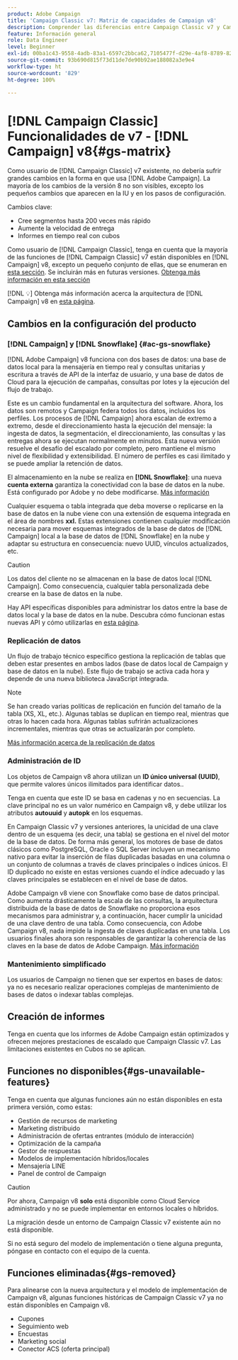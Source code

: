 ```yaml
---
product: Adobe Campaign
title: 'Campaign Classic v7: Matriz de capacidades de Campaign v8'
description: Comprender las diferencias entre Campaign Classic v7 y Campaign v8
feature: Información general
role: Data Engineer
level: Beginner
exl-id: 00ba1c43-9558-4adb-83a1-6597c2bbca62,7105477f-d29e-4af8-8789-82b4459761b0
source-git-commit: 93b690d815f73d11de7de90b92ae188082a3e9e4
workflow-type: ht
source-wordcount: '829'
ht-degree: 100%

---
```


# [!DNL Campaign Classic] Funcionalidades de v7 - [!DNL Campaign] v8{#gs-matrix}

Como usuario de [!DNL Campaign Classic] v7 existente, no debería sufrir grandes cambios en la forma en que usa [!DNL Adobe Campaign]. La mayoría de los cambios de la versión 8 no son visibles, excepto los pequeños cambios que aparecen en la IU y en los pasos de configuración.

Cambios clave:

* Cree segmentos hasta 200 veces más rápido
* Aumente la velocidad de entrega
* Informes en tiempo real con cubos

Como usuario de [!DNL Campaign Classic], tenga en cuenta que la mayoría de las funciones de [!DNL Campaign Classic] v7 están disponibles en [!DNL Campaign] v8, excepto un pequeño conjunto de ellas, que se enumeran en [esta sección](#gs-removed). Se incluirán más en futuras versiones. [Obtenga más información en esta sección](#gs-unavailable-features)

[!DNL :bulb:] Obtenga más información acerca la arquitectura de [!DNL Campaign] v8 en [esta página](../dev/architecture.md).

## Cambios en la configuración del producto

### [!DNL Campaign] y [!DNL Snowflake] {#ac-gs-snowflake}

[!DNL Adobe Campaign] v8 funciona con dos bases de datos: una base de datos local para la mensajería en tiempo real y consultas unitarias y escritura a través de API de la interfaz de usuario, y una base de datos de Cloud para la ejecución de campañas, consultas por lotes y la ejecución del flujo de trabajo.

Este es un cambio fundamental en la arquitectura del software. Ahora, los datos son remotos y Campaign federa todos los datos, incluidos los perfiles. Los procesos de [!DNL Campaign] ahora escalan de extremo a extremo, desde el direccionamiento hasta la ejecución del mensaje: la ingesta de datos, la segmentación, el direccionamiento, las consultas y las entregas ahora se ejecutan normalmente en minutos. Esta nueva versión resuelve el desafío del escalado por completo, pero mantiene el mismo nivel de flexibilidad y extensibilidad. El número de perfiles es casi ilimitado y se puede ampliar la retención de datos.

El almacenamiento en la nube se realiza en **[!DNL Snowflake]**: una nueva **cuenta externa** garantiza la conectividad con la base de datos en la nube. Está configurado por Adobe y no debe modificarse. [Más información](../config/external-accounts.md)

Cualquier esquema o tabla integrada que deba moverse o replicarse en la base de datos en la nube viene con una extensión de esquema integrada en el área de nombres **xxl.** Estas extensiones contienen cualquier modificación necesaria para mover esquemas integrados de la base de datos de [!DNL Campaign] local a la base de datos de [!DNL Snowflake] en la nube y adaptar su estructura en consecuencia: nuevo UUID, vínculos actualizados, etc.

>[!CAUTION]
>
> Los datos del cliente no se almacenan en la base de datos local [!DNL Campaign]. Como consecuencia, cualquier tabla personalizada debe crearse en la base de datos en la nube.


Hay API específicas disponibles para administrar los datos entre la base de datos local y la base de datos en la nube. Descubra cómo funcionan estas nuevas API y cómo utilizarlas en [esta página](../dev/new-apis.md).

### Replicación de datos

Un flujo de trabajo técnico específico gestiona la replicación de tablas que deben estar presentes en ambos lados (base de datos local de Campaign y base de datos en la nube). Este flujo de trabajo se activa cada hora y depende de una nueva biblioteca JavaScript integrada.

>[!NOTE]
>
> Se han creado varias políticas de replicación en función del tamaño de la tabla (XS, XL, etc.).
> Algunas tablas se duplican en tiempo real, mientras que otras lo hacen cada hora. Algunas tablas sufrirán actualizaciones incrementales, mientras que otras se actualizarán por completo.


[Más información acerca de la replicación de datos](../config/replication.md)

### Administración de ID

Los objetos de Campaign v8 ahora utilizan un **ID único universal (UUID)**, que permite valores únicos ilimitados para identificar datos..

Tenga en cuenta que este ID se basa en cadenas y no en secuencias. La clave principal no es un valor numérico en Campaign v8, y debe utilizar los atributos **autouuid** y **autopk** en los esquemas.

En Campaign Classic v7 y versiones anteriores, la unicidad de una clave dentro de un esquema (es decir, una tabla) se gestiona en el nivel del motor de la base de datos. De forma más general, los motores de base de datos clásicos como PostgreSQL, Oracle o SQL Server incluyen un mecanismo nativo para evitar la inserción de filas duplicadas basadas en una columna o un conjunto de columnas a través de claves principales o índices únicos. El ID duplicado no existe en estas versiones cuando el índice adecuado y las claves principales se establecen en el nivel de base de datos.

Adobe Campaign v8 viene con Snowflake como base de datos principal. Como aumenta drásticamente la escala de las consultas, la arquitectura distribuida de la base de datos de Snowflake no proporciona esos mecanismos para administrar y, a continuación, hacer cumplir la unicidad de una clave dentro de una tabla. Como consecuencia, con Adobe Campaign v8, nada impide la ingesta de claves duplicadas en una tabla. Los usuarios finales ahora son responsables de garantizar la coherencia de las claves en la base de datos de Adobe Campaign. [Más información](../dev/keys.md)

### Mantenimiento simplificado

Los usuarios de Campaign no tienen que ser expertos en bases de datos: ya no es necesario realizar operaciones complejas de mantenimiento de bases de datos o indexar tablas complejas.

## Creación de informes

Tenga en cuenta que los informes de Adobe Campaign están optimizados y ofrecen mejores prestaciones de escalado que Campaign Classic v7. Las limitaciones existentes en Cubos no se aplican.

## Funciones no disponibles{#gs-unavailable-features}

Tenga en cuenta que algunas funciones aún no están disponibles en esta primera versión, como estas:

* Gestión de recursos de marketing
* Marketing distribuido
* Administración de ofertas entrantes (módulo de interacción)
* Optimización de la campaña
* Gestor de respuestas
* Modelos de implementación híbridos/locales
* Mensajería LINE
* Panel de control de Campaign

>[!CAUTION]
>
>Por ahora, Campaign v8 **solo** está disponible como Cloud Service administrado y no se puede implementar en entornos locales o híbridos.
>
>La migración desde un entorno de Campaign Classic v7 existente aún no está disponible.
>
>Si no está seguro del modelo de implementación o tiene alguna pregunta, póngase en contacto con el equipo de la cuenta.

## Funciones eliminadas{#gs-removed}

Para alinearse con la nueva arquitectura y el modelo de implementación de Campaign v8, algunas funciones históricas de Campaign Classic v7 ya no están disponibles en Campaign v8.

* Cupones
* Seguimiento web
* Encuestas
* Marketing social
* Conector ACS (oferta principal)

